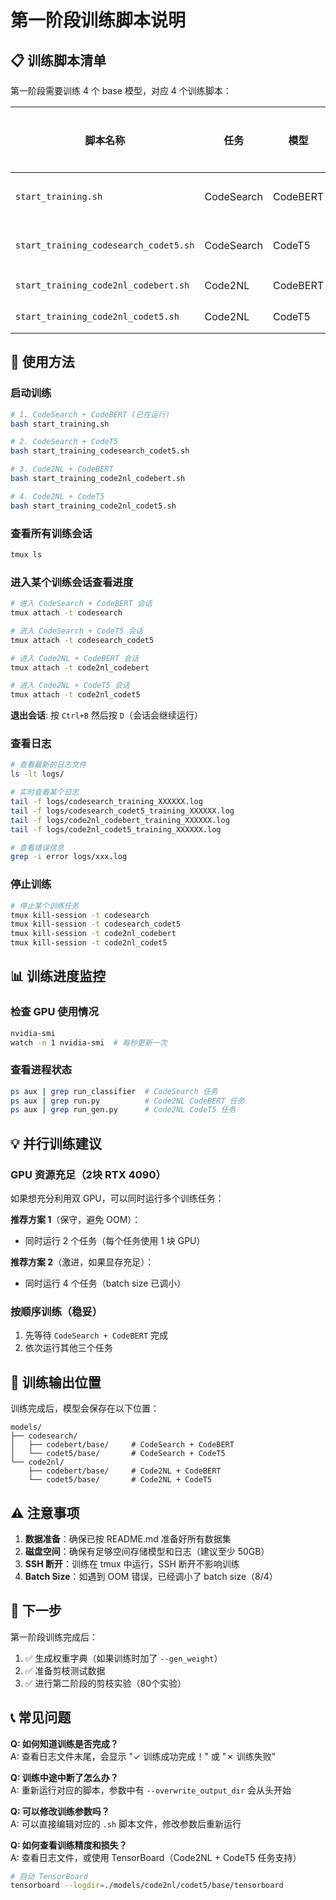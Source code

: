 # 第一阶段训练脚本说明

## 📋 训练脚本清单

第一阶段需要训练 4 个 base 模型，对应 4 个训练脚本：

| 脚本名称 | 任务 | 模型 | tmux会话名 | 预计时间 |
|---------|------|------|-----------|---------|
| `start_training.sh` | CodeSearch | CodeBERT | `codesearch` | ~数小时 |
| `start_training_codesearch_codet5.sh` | CodeSearch | CodeT5 | `codesearch_codet5` | ~数小时 |
| `start_training_code2nl_codebert.sh` | Code2NL | CodeBERT | `code2nl_codebert` | ~1-2天 |
| `start_training_code2nl_codet5.sh` | Code2NL | CodeT5 | `code2nl_codet5` | ~1-2天 |

## 🚀 使用方法

### 启动训练

```bash
# 1. CodeSearch + CodeBERT (已在运行)
bash start_training.sh

# 2. CodeSearch + CodeT5
bash start_training_codesearch_codet5.sh

# 3. Code2NL + CodeBERT
bash start_training_code2nl_codebert.sh

# 4. Code2NL + CodeT5
bash start_training_code2nl_codet5.sh
```

### 查看所有训练会话

```bash
tmux ls
```

### 进入某个训练会话查看进度

```bash
# 进入 CodeSearch + CodeBERT 会话
tmux attach -t codesearch

# 进入 CodeSearch + CodeT5 会话
tmux attach -t codesearch_codet5

# 进入 Code2NL + CodeBERT 会话
tmux attach -t code2nl_codebert

# 进入 Code2NL + CodeT5 会话
tmux attach -t code2nl_codet5
```

**退出会话**: 按 `Ctrl+B` 然后按 `D`（会话会继续运行）

### 查看日志

```bash
# 查看最新的日志文件
ls -lt logs/

# 实时查看某个日志
tail -f logs/codesearch_training_XXXXXX.log
tail -f logs/codesearch_codet5_training_XXXXXX.log
tail -f logs/code2nl_codebert_training_XXXXXX.log
tail -f logs/code2nl_codet5_training_XXXXXX.log

# 查看错误信息
grep -i error logs/xxx.log
```

### 停止训练

```bash
# 停止某个训练任务
tmux kill-session -t codesearch
tmux kill-session -t codesearch_codet5
tmux kill-session -t code2nl_codebert
tmux kill-session -t code2nl_codet5
```

## 📊 训练进度监控

### 检查 GPU 使用情况

```bash
nvidia-smi
watch -n 1 nvidia-smi  # 每秒更新一次
```

### 查看进程状态

```bash
ps aux | grep run_classifier  # CodeSearch 任务
ps aux | grep run.py          # Code2NL CodeBERT 任务
ps aux | grep run_gen.py      # Code2NL CodeT5 任务
```

## 💡 并行训练建议

### GPU 资源充足（2块 RTX 4090）

如果想充分利用双 GPU，可以同时运行多个训练任务：

**推荐方案 1**（保守，避免 OOM）：
- 同时运行 2 个任务（每个任务使用 1 块 GPU）

**推荐方案 2**（激进，如果显存充足）：
- 同时运行 4 个任务（batch size 已调小）

### 按顺序训练（稳妥）

1. 先等待 `CodeSearch + CodeBERT` 完成
2. 依次运行其他三个任务

## 📁 训练输出位置

训练完成后，模型会保存在以下位置：

```
models/
├── codesearch/
│   ├── codebert/base/     # CodeSearch + CodeBERT
│   └── codet5/base/       # CodeSearch + CodeT5
└── code2nl/
    ├── codebert/base/     # Code2NL + CodeBERT
    └── codet5/base/       # Code2NL + CodeT5
```

## ⚠️ 注意事项

1. **数据准备**：确保已按 README.md 准备好所有数据集
2. **磁盘空间**：确保有足够空间存储模型和日志（建议至少 50GB）
3. **SSH 断开**：训练在 tmux 中运行，SSH 断开不影响训练
4. **Batch Size**：如遇到 OOM 错误，已经调小了 batch size（8/4）

## 🎯 下一步

第一阶段训练完成后：

1. ✅ 生成权重字典（如果训练时加了 `--gen_weight`）
2. ✅ 准备剪枝测试数据
3. ✅ 进行第二阶段的剪枝实验（80个实验）

## 📞 常见问题

**Q: 如何知道训练是否完成？**  
A: 查看日志文件末尾，会显示 "✓ 训练成功完成！" 或 "✗ 训练失败"

**Q: 训练中途中断了怎么办？**  
A: 重新运行对应的脚本，参数中有 `--overwrite_output_dir` 会从头开始

**Q: 可以修改训练参数吗？**  
A: 可以直接编辑对应的 `.sh` 脚本文件，修改参数后重新运行

**Q: 如何查看训练精度和损失？**  
A: 查看日志文件，或使用 TensorBoard（Code2NL + CodeT5 任务支持）

```bash
# 启动 TensorBoard
tensorboard --logdir=./models/code2nl/codet5/base/tensorboard
```

